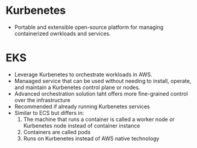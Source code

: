 # Kurbenetes
* Portable and extensible open-source platform for managing containerized owrkloads and services.

# EKS
* Leverage Kurbenetes to orchestrate workloads in AWS.
* Manaaged service that can be used without needing to install, operate, and maintain a Kurbenetes control plane or nodes.
* Advanced orchestration solution taht offers more fine-grained control over the infrastructure
* Recommended if already running Kurbenetes services
* Similar to ECS but differs in:
  1. The machine that runs a container is called a worker node or Kurbenetes node instead of container instance
  2. Containers are called pods
  3. Runs on Kurbenetes instead of AWS native technology

